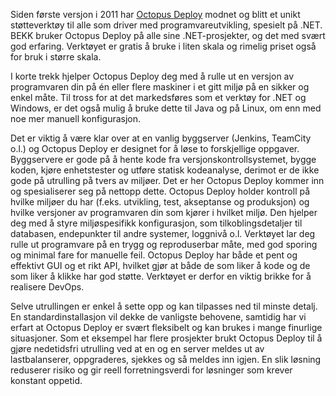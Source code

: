 Siden første versjon i 2011 har [Octopus Deploy](https://octopus.com/) modnet og blitt et unikt støtteverktøy til alle som driver med programvareutvikling, spesielt på .NET. BEKK bruker Octopus Deploy på alle sine .NET-prosjekter, og det med svært god erfaring. Verktøyet er gratis å bruke i liten skala og rimelig priset også for bruk i større skala. 

I korte trekk hjelper Octopus Deploy deg med å rulle ut en versjon av programvaren din på én eller flere maskiner i et gitt miljø på en sikker og enkel måte. Til tross for at det markedsføres som et verktøy for .NET og Windows, er det også mulig å bruke dette til Java og på Linux, om enn med noe mer manuell konfigurasjon.

Det er viktig å være klar over at en vanlig byggserver (Jenkins, TeamCity o.l.) og Octopus Deploy er designet for å løse to forskjellige oppgaver. Byggservere er gode på å hente kode fra versjonskontrollsystemet, bygge koden, kjøre enhetstester og utføre statisk kodeanalyse, derimot er de ikke gode på utrulling på tvers av miljøer. Det er her Octopus Deploy kommer inn og spesialiserer seg på nettopp dette. Octopus Deploy holder kontroll på hvilke miljøer du har (f.eks. utvikling, test, akseptanse og produksjon) og hvilke versjoner av programvaren din som kjører i hvilket miljø. Den hjelper deg med å styre miljøspesifikk konfigurasjon, som tilkoblingsdetaljer til databasen, endepunkter til andre systemer, loggnivå o.l. Verktøyet lar deg rulle ut programvare på en trygg og reproduserbar måte, med god sporing og minimal fare for manuelle feil. Octopus Deploy har både et pent og effektivt GUI og et rikt API, hvilket gjør at både de som liker å kode og de som liker å klikke har god støtte. Verktøyet er derfor en viktig brikke for å realisere DevOps.

Selve utrullingen er enkel å sette opp og kan tilpasses ned til minste detalj. En standardinstallasjon vil dekke de vanligste behovene, samtidig har vi erfart at Octopus Deploy er svært fleksibelt og kan brukes i mange finurlige situasjoner. Som et eksempel har flere prosjekter brukt Octopus Deploy til å gjøre nedetidsfri utrulling ved at en og en server meldes ut av lastbalanserer, oppgraderes, sjekkes og så meldes inn igjen. En slik løsning reduserer risiko og gir reell forretningsverdi for løsninger som krever konstant oppetid. 